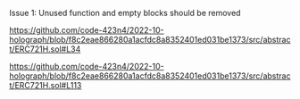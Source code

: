 Issue 1: Unused function and empty blocks should be removed

https://github.com/code-423n4/2022-10-holograph/blob/f8c2eae866280a1acfdc8a8352401ed031be1373/src/abstract/ERC721H.sol#L34

https://github.com/code-423n4/2022-10-holograph/blob/f8c2eae866280a1acfdc8a8352401ed031be1373/src/abstract/ERC721H.sol#L113


